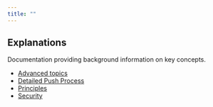 ```yaml
---
title: ""
---
```


## Explanations 

Documentation providing background information on key concepts.

- [Advanced topics](advanced.md)
- [Detailed Push Process](detailed-push-process.md)
- [Principles](principles.md)
- [Security](security.md)
